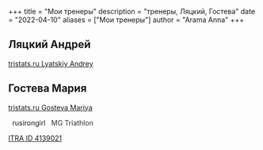 +++
title = "Мои тренеры"
description = "тренеры, Ляцкий, Гостева"
date = "2022-04-10"
aliases = ["Мои тренеры"]
author = "Arama Anna"
+++


## Ляцкий Андрей
[tristats.ru Lyatskiy Andrey ](https://tristats.ru/rus/profile/lyatskiy-andrey "tristats Lyatskiy Andrey")

## Гостева Мария

[tristats.ru Gosteva Mariya ](https://tristats.ru/rus/profile/gosteva-mariya)


<a href="https://www.instagram.com/rusirongirl" target="_blank" style="text-decoration: none;" >
  <i class="fa-brands fa-instagram" style=" margin-right: 8px;"></i>
  rusirongirl
</a>


<a href="https://t.me/mgtriathlon" target="_blank" style="text-decoration: none; color: #333;">
  <i class="fa-brands fa-telegram" style="font-size: 20px; color: #0088cc; margin-right: 8px;"></i>
  MG Triathlon
</a>


[ITRA ID 4139021](https://itra.run/api/RunnerSpace/GetRunnerSpace?runnerString=wCHjT3bactu1%2FSfy950qeQ%3D%3D)
